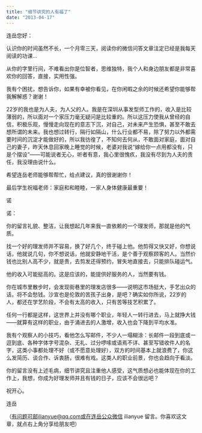 ```yaml
---
title: "细节讲究的人有福了"
date: "2013-04-17"
---
```


连岳您好：

认识你的时间虽然不长，一个月零三天，阅读你的微信问答文章注定已经是我每天阅读的功课…

从你的字里行间，不难看出你是位智者，思维独特，我个人和身边朋友都是非常喜欢你的回答，直接，实用性强。

我有个困扰，想告诉你，如果有幸被你看见，在你闲暇之余的时候还希望你能够帮我解解惑？谢谢！

22岁的我也是为人夫，为人父的人。我是在深圳从事发型师工作的，收入是比较薄弱的，所以面对一个家压力毫无疑问是比较重的。所以这压力使我从曾经的自信，积极乐观，慢慢走向现在的意志下沉，对自己，对未来产生恐惧，甚至不敢去想所谓的未来。我也想过转行，隔行如隔山，什么行业都不易，除了努力以外都需要时间的沉淀才能做好的，所以我彷徨了，不知何去何从，不敢面对家庭，面对自己的妻子，昨天休息回家晚上睡觉的时候，老婆对我说“嫁给你一点用都没有，只是个摆设”——可能说者无心，听者有意，我心里很愧疚，我没有尽到为人夫的责任，我没理由说什么。

希望连岳老师能够帮帮忙，给点建议，真的很谢谢你！

最后学生祝福老师：家庭和和睦睦，一家人身体健康最重要！

诺

诺：

你的留言礼貌、整洁，让我想起几年来我一直依赖的一个理发师，那就是他的气质。

找一个好的理发师并不容易，换了好几个，终于碰上他。他剪得又快又好，你想说话，他就说几句，你不想说话，他就安静地干活，是个善于观察顾客的人。当然价钱也比别人高不少，就是贵，去剪发还得预约，冒失地直接去，只能排队碰运气。

他的收入可能挺高的。这是应该的，能提供好服务的人，当然要有钱。

你在城市里散步时，会发现街巷里的理发店很多——说明这市场挺大，手艺出众的话，将不会愁钱。沙宣也是伦敦的苦孩子出身，是吧？确实如你所说，22岁的人，都还在学艺阶段，不会有太高的收入，只有苦等技艺积累了。

任何一行都是这样，这世界上并没有哪个职业，年轻人一转行进去，马上就挣大钱——就算有这样的职业，由于涌进去的人激增，收入也会下降到平均水准。

我有个观察人的小技巧，看他怎么写邮件，不少人一塌糊涂：长邮件一段到底或一逗到底、各种字体字号混杂、无礼、过分啰嗦或语焉不详、甚至写错收件人的名字，这类小事都处理不好（或不愿意处理好），双方的时间基本上就浪费了，你这么发简历、谈合作、诉衷肠，很难有戏。这类人的职业前景，你也会趋向于看淡。

你的留言没有上述毛病，细节讲究且注重他人感受，这气质想必也能体现在你的工作上，我想，你成为好理发师并且有钱的日子，应该不会很远吧？

祝开心。

连岳

（有问题可邮ilianyue@qq.com或在连岳公众微信 ilianyue 留言。你喜欢这文章，就点右上角分享给朋友吧）
